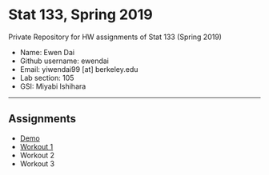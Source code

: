 # Stat 133, Spring 2019

Private Repository for HW assignments of Stat 133 (Spring 2019)

- Name: Ewen Dai
- Github username: ewendai
- Email: yiwendai99 [at] berkeley.edu
- Lab section: 105
- GSI: Miyabi Ishihara

-----

## Assignments

- [Demo](demo)
- [Workout 1](workout1)
- Workout 2
- Workout 3



